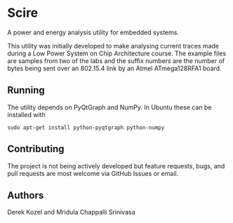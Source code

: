 Scire
=====

A power and energy analysis utility for embedded systems.

This utility was initially developed to make analysing current traces made during a Low Power System on Chip Architecture course. The example files are samples from two of the labs and the suffix  numbers are the number of bytes being sent over an 802.15.4 link by an Atmel ATmega128RFA1 board.

Running
-------

The utility depends on PyQtGraph and NumPy. In Ubuntu these can be installed with
```
sudo apt-get install python-pyqtgraph python-numpy
```

Contributing
------------

The project is not being actively developed but feature requests, bugs, and pull requests are most welcome via GitHub Issues or email.

Authors
-------  
Derek Kozel and Mridula Chappalli Srinivasa

